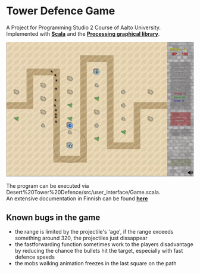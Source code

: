 # Tower Defence Game
A Project for Programming Studio 2 Course of Aalto University.  
Implemented with [**Scala**](https://www.scala-lang.org/) and the [**Processing graphical library**](https://processing.org/).

![Game GIF](https://github.com/valzugg/Tower-Defence-Project/blob/master/tdthing.gif)

The program can be executed via Desert%20Tower%20Defence/src/user_interface/Game.scala.  
An extensive documentation in Finnish can be found [**here**](https://github.com/valzugg/Tower-Defence-Project/blob/master/OS2%20Projekti%20Dokumentti.pdf)

## Known bugs in the game
- the range is limited by the  projectile's 'age',
  if the range exceeds something around 320, the projectiles just dissappear
- the fastforwarding function sometimes work to the players disadvantage
  by reducing the chance the bullets hit the target, especially with
  fast defence speeds
- the mobs walking animation freezes in the last square on the path
